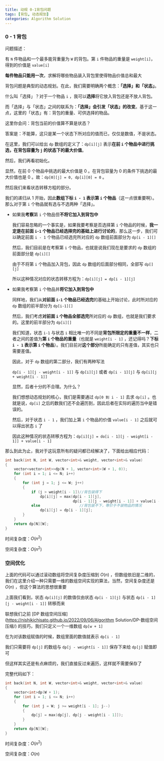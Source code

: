 ```yaml
---
title: 动规 0-1背包问题
tags: [背包, 动态规划]
categories: Algorithm Solution
---
```


### 0 - 1 背包

问题描述：

有 `N` 件物品和一个最多能背重量为 `W` 的背包。第 `i` 件物品的重量是 `weight[i]`，得到的价值是 `value[i] `

**每件物品只能用一次**，求解将哪些物品装入背包里使得物品价值总和最大



背包问题是典型的动态规划。在此，我们需要明确两个概念：**「选择」**和**「状态」**。

什么叫「选择」？对于一个物品 `i` ，我可以**选择**将它放入背包还是不放人背包。

而「选择」与「状态」之间的联系为：**「选择」会引发「状态」的改变**。基于这一点，这里的「状态」有：背包的重量、可供选择的物品。

这里你会问：背包当前的价值算不算是状态？

答案是：不能算，这只是某一个状态下所对应的值而已，仅仅是数值，不是状态。

在这里，我们可以给出 `dp` 数组的定义了：`dp[i][j]` 表示**在前 `i` 个物品中进行挑选，在背包容量为 `j` 的状态下的最大价值**。

然后，我们再看初始化。

显然，在前 0 个物品中挑选的最大价值是 0 。在背包容量为 0 的条件下挑选的最大价值也是 0 。故：`dp[0][j] = 0, dp[i][0] = 0` 。

然后我们来看状态转移方程的部分。

我们的递归从 1 开始，因此**数组下标 `i - 1` 表示第 `i` 个物品**（这一点很重要啊）。那么对于第 `i` 个物品就有选与不选两种「选择」。

* 如果我**考察**第 `i` 个物品但**不将它加入到背包中**

  我们容易忽略的一个事实是，如果我要考察是否选择第 `i` 个物品的时候，**我一定是在前面 `i-1` 个物品已经选择完的基础上进行讨论的**，那么这一步，我们可以确定前面 `i - 1` 个物品已经选完所对应的 `dp` 数组前面部分为 `dp[i - 1][]`

  然后，我们目前是在考察第 `i` 个物品，也就是说我们现在是要求的 `dp` 数组的前面部分是 `dp[i][]` 

  由于不将第 `i` 个物品加入背包，因此 `dp` 数组的后面部分相同，全部写 `dp[][j]` 

  所以这种情况对应的状态转移方程为：`dp[i][j] = dp[i - 1][j]`

* 如果我考察第 `i` 个物品并**将它加入到背包中**

  同样地，我们从**对前面 `i-1` 个物品已经选完**的基础上开始讨论，此时所对应的 `dp` 数组的前半部分为 `dp[i-1][]` 

  然后，我们考虑**对前面 `i` 个物品全部选完**所对应的 `dp` 数组，也就是我们要求的。这里的前半部分为 `dp[i][]`

  我们知道，状态 `i-1` 与状态 `i` 相比唯一的不同是**背包所限定的重量不一样**，二者之间的差值为**第 `i` 个物品的重量**（也就是 `weight[i - 1]` ，还记得吗？**下标 `i - 1` 表示第 `i` 个物品**）。我们目前对**这个部分**所能确定的只有差值，其实也只需要差值。

  因此，对于 `dp` 数组的第二部分，我们有两种写法

  `dp[i - 1][j - weight[i - 1]]` 与 `dp[i][j]` 或者 `dp[i - 1][j]` 与 `dp[i][j + weight[i - 1]]` 

  显然，后者十分的不合理。为什么？

  我们想想动态规划的核心，我们是需要通过 `dp[0 到 i - 1]` 去求 `dp[i]` 。也就是说，`dp[i]` 之后的数我们还不会遍历到，因此后者在实际的遍历当中是错误的。

  然后，对于状态 `i - 1` ，我们加上第 `i` 个物品的价值 `value[i - 1]` 之后就可以得出状态 `i` 了

  因此这种情况的状态转移方程为：`dp[i][j] = do[i - 1][j - weight[i - 1]] + value[i - 1]`

那么到此为止，我对于这玩意所有的疑问都已经解决了，下面给出相应代码：

```cpp
int back(int N, int W, vector<int>& weight, vector<int>& value)
{
    vector<vector<int>>dp(N + 1, vector<int>(W + 1, 0));
    for (int i = 1; i <= N; i++)
    {
        for (int j = 1; j <= W; j++)
        {
            if (j > weight[i - 1])//背包装得下
                dp[i][j] = max(dp[i - 1][j], 
                               dp[i - 1][j - weight[i - 1]] + value[i - 1]);
        	else                  //背包装不下，等价于不装物品的情况
                dp[i][j] = dp[i - 1][j];
        }
    }
    return dp[N][W];
}
```

时间复杂度：$O(n^2)$

空间复杂度：$O(n^2)$



### 空间优化

上面的代码可以通过滚动数组将空间复杂度压缩到 $O(n)$ ，但数组依旧是二维的，我们在这里介绍一种只需要一维的数组空间实现的算法，当然，空间复杂度还是 $O(n)$ ，但这个算法的思想很重要

上面我们看到，状态 `dp[i][j]` 的数值仅由状态 `dp[i - 1][j]` 与状态 `dp[i - 1][j - weight[i - 1]]` 转移而来

联想我们之前 [DP 数组空间压缩](https://nishikichisato.github.io/2022/09/06/Algorithm Solution/DP-数组空间压缩/) 的技巧，我们只定义一个一维数组 `dp[w + 1]` 

在为对该数组赋值的时候，数组里面的数值就表示 `dp[i - 1]` 

我们只需要将 `dp[j]` 的数组与 `dp[j - weight[i - 1]]` 保存下来给 `dp[j]` 赋值即可

但这样其实还是有点麻烦的，我们直接反过来遍历，这样就不需要保存了

完整代码如下：

```cpp
int back(int N, int W, vector<int>& weight, vector<int>& value)
{
    vector<int>dp(W + 1);
    for (int i = 1; i <= N; i++)
    {
        for (int j = W; j >= weight[i - 1]; j--)
        {
            dp[j] = max(dp[j], dp[j - weight[i - 1]]);
        }
    }
    return dp[N][W];
}
```

时间复杂度：$O(n^2)$ 

空间复杂度：$O(n)$ 
